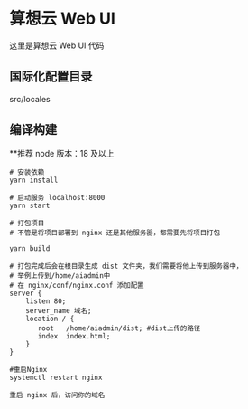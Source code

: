 # 算想云 Web UI

这里是算想云 Web UI 代码

## 国际化配置目录

src/locales

## 编译构建

\*\*推荐 node 版本：18 及以上

```
# 安装依赖
yarn install

# 启动服务 localhost:8000
yarn start

# 打包项目
# 不管是将项目部署到 nginx 还是其他服务器，都需要先将项目打包

yarn build

# 打包完成后会在根目录生成 dist 文件夹，我们需要将他上传到服务器中，
# 举例上传到/home/aiadmin中
# 在 nginx/conf/nginx.conf 添加配置
server {
    listen 80;
    server_name 域名;
    location / {
       root   /home/aiadmin/dist; #dist上传的路径
       index  index.html;
    }
}

#重启Nginx
systemctl restart nginx

重启 nginx 后，访问你的域名
```
